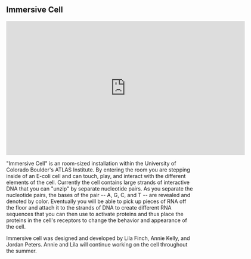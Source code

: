 ## Immersive Cell

<iframe src="https://player.vimeo.com/video/268454219" width="640" height="360" frameborder="0" webkitallowfullscreen mozallowfullscreen allowfullscreen></iframe>

"Immersive Cell" is an room-sized installation within the University of Colorado Boulder's ATLAS Institute. By entering the room you are stepping inside of an E-coli cell and can touch, play, and interact with the different elements of the cell. Currently the cell contains large strands of interactive DNA that you can "unzip" by separate nucleotide pairs. As you separate the nucleotide pairs, the bases of the pair -- A, G, C, and T -- are revealed and denoted by color. Eventually you will be able to pick up pieces of RNA off the floor and attach it to the strands of DNA to create different RNA sequences that you can then use to activate proteins and thus place the proteins in the cell's receptors to change the behavior and appearance of the cell.

Immersive cell was designed and developed by Lila Finch, Annie Kelly, and Jordan Peters. Annie and Lila will continue working on the cell throughout the summer.


